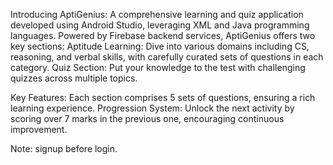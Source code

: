 Introducing AptiGenius: 
A comprehensive learning and quiz application developed using Android Studio, leveraging XML and Java programming languages.
Powered by Firebase backend services, AptiGenius offers two key sections:
Aptitude Learning: Dive into various domains including CS, reasoning, and verbal skills, with carefully curated sets of questions in each category.
Quiz Section: Put your knowledge to the test with challenging quizzes across multiple topics.

Key Features:
Each section comprises 5 sets of questions, ensuring a rich learning experience.
Progression System: Unlock the next activity by scoring over 7 marks in the previous one, encouraging continuous improvement.

Note: signup before login.
